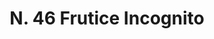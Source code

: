 ---
title: "N. 46 Frutice Incognito"
permalink: "/edition/plant046/"
plant-name: "N. 46"
plant-number: "046"
plant-xml: "/assets/xml/plant046.xml"
plant-img1: "/assets/img/plant046_verso.jpg"
plant-img2: "/assets/img/plant046.jpg"
plant-title: "N. 46 Frutice Incognito"
plant-wfo-link: ""
plant-kew-link: ""
plant-taxon-content: "Lonicera alpigena L."
layout: single-xml
---
